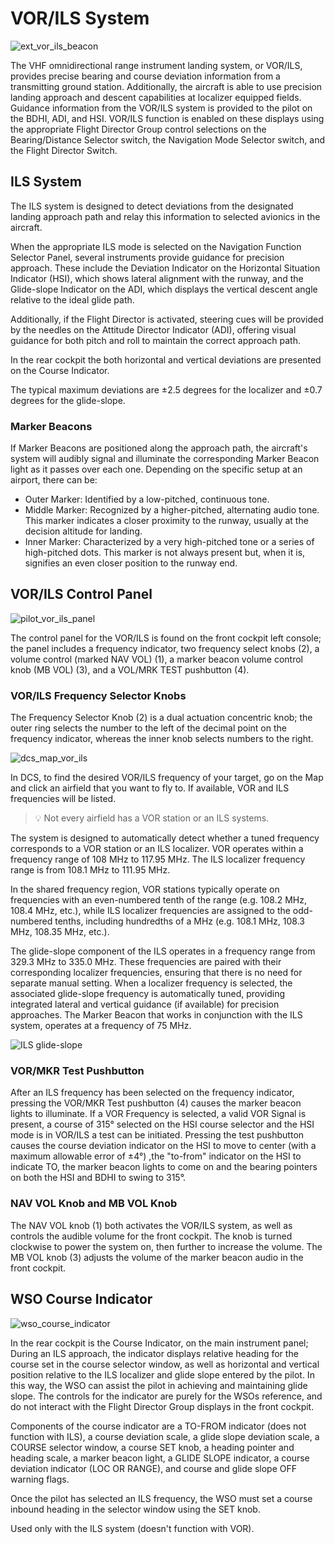 # VOR/ILS System

![ext_vor_ils_beacon](../../img/ext_vor_ils_beacon.jpg)

The VHF omnidirectional range instrument landing system, or VOR/ILS, provides
precise bearing and course deviation information from a transmitting ground
station. Additionally, the aircraft is able to use precision landing approach
and descent capabilities at localizer equipped fields. Guidance information from
the VOR/ILS system is provided to the pilot on the BDHI, ADI, and HSI. VOR/ILS
function is enabled on these displays using the appropriate Flight Director
Group control selections on the Bearing/Distance Selector switch, the Navigation
Mode Selector switch, and the Flight Director Switch.

## ILS System

The ILS system is designed to detect deviations from the designated landing approach path
and relay this information to selected avionics in the aircraft.

When the appropriate ILS mode
is selected on the Navigation Function Selector Panel, several instruments provide guidance
for precision approach. These include the Deviation Indicator on the Horizontal Situation
Indicator (HSI), which shows lateral alignment with the runway, and the Glide-slope Indicator
on the ADI, which displays the vertical descent angle relative to the ideal glide path.

Additionally, if the Flight Director is activated, steering cues will be provided by the
needles on the Attitude Director Indicator (ADI), offering visual guidance for both pitch
and roll to maintain the correct approach path.

In the rear cockpit the both horizontal and
vertical deviations are presented on the Course Indicator.

The typical maximum deviations are ±2.5 degrees for the localizer and ±0.7 degrees
for the glide-slope.

### Marker Beacons

If Marker Beacons are positioned along the approach path, the aircraft's system will audibly
signal and illuminate the corresponding Marker Beacon light as it passes over each one.
Depending on the specific setup at an airport, there can be:

- Outer Marker: Identified by a low-pitched, continuous tone.
- Middle Marker: Recognized by a higher-pitched, alternating audio tone. This marker indicates
  a closer proximity to the runway, usually at the decision altitude for landing.
- Inner Marker: Characterized by a very high-pitched tone or a series of high-pitched dots.
  This marker is not always present but, when it is, signifies an even closer position to the
  runway end.

## VOR/ILS Control Panel

![pilot_vor_ils_panel](../../img/pilot_vor_ils_panel.jpg)

The control panel for the VOR/ILS is found on the front cockpit left console;
the panel includes a frequency indicator, two frequency select knobs (<num>2</num>), a volume
control (marked NAV VOL) (<num>1</num>), a marker beacon volume control knob (MB VOL)
(<num>3</num>), and a
VOL/MRK TEST pushbutton (<num>4</num>).

### VOR/ILS Frequency Selector Knobs

The Frequency Selector Knob (<num>2</num>) is a dual actuation concentric knob; the outer ring
selects the number to the left of the decimal point on the frequency indicator,
whereas the inner knob selects numbers to the right.

![dcs_map_vor_ils](../../img/dcs_map_vor_ils.jpg)

In DCS, to find the desired VOR/ILS frequency of your target, go on the Map and
click an airfield that you want to fly to. If available,
VOR and ILS frequencies will be listed.

> 💡 Not every airfield has a VOR station or an ILS systems.

The system is designed to automatically detect whether a tuned frequency corresponds
to a VOR station or an ILS localizer. VOR operates within a frequency range of 108 MHz
to 117.95 MHz. The ILS localizer frequency range is from 108.1 MHz to 111.95 MHz.

In the shared frequency region, VOR stations typically operate on frequencies with
an even-numbered tenth of the range (e.g. 108.2 MHz, 108.4 MHz, etc.), while ILS localizer
frequencies are assigned to the odd-numbered tenths, including hundredths of a MHz
(e.g. 108.1 MHz, 108.3 MHz, 108.35 MHz, etc.).

The glide-slope component of the ILS operates in a frequency range from 329.3 MHz to 335.0 MHz.
These frequencies are paired with their corresponding localizer frequencies, ensuring
that there is no need for separate manual setting. When a localizer frequency is selected,
the associated glide-slope frequency is automatically tuned, providing integrated lateral
and vertical guidance (if available) for precision approaches.
The Marker Beacon that works in conjunction with the ILS system, operates at a frequency
of 75 MHz.

![ILS glide-slope](../../img/ils_glideslope.jpg)

### VOR/MKR Test Pushbutton

After an ILS frequency has been selected on the frequency indicator, pressing the VOR/MKR Test
pushbutton (<num>4</num>) causes the marker beacon lights to illuminate. If a VOR Frequency is
selected, a valid
VOR Signal is present, a course of 315° selected on the HSI course selector and the HSI mode is in
VOR/ILS a test can be initiated. Pressing the test pushbutton causes the course deviation indicator
on the HSI to move to center (with a maximum allowable error of ±4°) ,the "to-from" indicator on
the HSI to indicate TO, the marker beacon lights to come on and the bearing pointers on both the HSI
and BDHI to swing to 315°.

### NAV VOL Knob and MB VOL Knob

The NAV VOL knob (<num>1</num>) both activates the VOR/ILS system, as well as controls the
audible volume for the front cockpit. The knob is turned clockwise to power the
system on, then further to increase the volume. The MB VOL knob (<num>3</num>) adjusts the
volume of the marker beacon audio in the front cockpit.

## WSO Course Indicator

![wso_course_indicator](../../img/wso_course_indicator.jpg)

In the rear cockpit is the Course Indicator, on the main instrument panel; During
an ILS approach, the indicator displays relative heading for the course set in the
course selector window, as well as horizontal and vertical position relative to
the ILS localizer and glide slope entered by the pilot. In this way, the WSO can
assist the pilot in achieving and maintaining glide slope. The controls for the
indicator are purely for the WSOs reference, and do not interact with the Flight
Director Group displays in the front cockpit.

Components of the course indicator are a TO-FROM indicator (does not function
with ILS), a course deviation scale, a glide slope deviation scale, a COURSE
selector window, a course SET knob, a heading pointer and heading scale, a
marker beacon light, a GLIDE SLOPE indicator, a course deviation indicator (LOC
OR RANGE), and course and glide slope OFF warning flags.

Once the pilot has selected an ILS frequency, the WSO must set a course inbound
heading in the selector window using the SET knob.

Used only with the ILS system (doesn't function with VOR).
